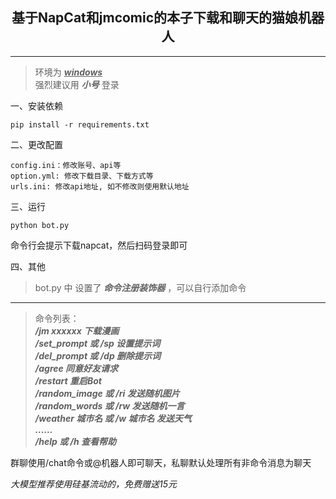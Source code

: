 <h2 style = "text-align:center;">基于NapCat和jmcomic的本子下载和聊天的猫娘机器人</h2> 

---
>环境为 <u>___windows___</u>  
>强烈建议用 ___小号___ 登录

一、安装依赖
```
pip install -r requirements.txt
```
二、更改配置
```
config.ini：修改账号、api等
option.yml: 修改下载目录、下载方式等
urls.ini: 修改api地址, 如不修改则使用默认地址
```
三、运行
```
python bot.py
```
命令行会提示下载napcat，然后扫码登录即可

四、其他
>bot.py 中 设置了 ___命令注册装饰器___ ，可以自行添加命令    
---
>命令列表：  
>___/jm xxxxxx 下载漫画  
/set_prompt 或 /sp 设置提示词  
/del_prompt 或 /dp 删除提示词  
/agree   同意好友请求  
/restart   重启Bot  
/random_image 或 /ri 发送随机图片  
/random_words 或 /rw 发送随机一言  
/weather 城市名 或 /w 城市名 发送天气  
……  
/help 或 /h 查看帮助___


群聊使用/chat命令或@机器人即可聊天，私聊默认处理所有非命令消息为聊天  

_大模型推荐使用硅基流动的，免费赠送15元_